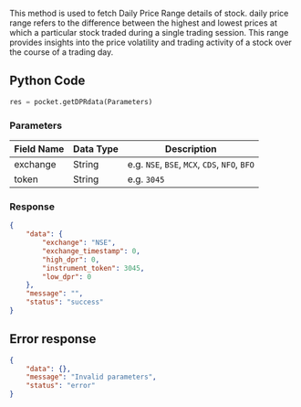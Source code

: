 <!-- ## DPR Data -->
This method is used to fetch Daily Price Range details of stock.  daily price range refers to the difference between the highest and lowest prices at which a particular stock traded during a single trading session. This range provides insights into the price volatility and trading activity of a stock over the course of a trading day.

## Python Code
```python
res = pocket.getDPRdata(Parameters)
```


### Parameters
| Field Name | Data Type | Description                        |
|------------|-----------|------------------------------------|
| exchange   | String    | e.g. `NSE`, `BSE`, `MCX`, `CDS`, `NFO`, `BFO` |
| token      | String    | e.g. `3045`                         |


### Response
```json
{
    "data": {
        "exchange": "NSE",
        "exchange_timestamp": 0,
        "high_dpr": 0,
        "instrument_token": 3045,
        "low_dpr": 0
    },
    "message": "",
    "status": "success"
}
```

## Error response
```json
{
    "data": {},
    "message": "Invalid parameters",
    "status": "error"
}
```